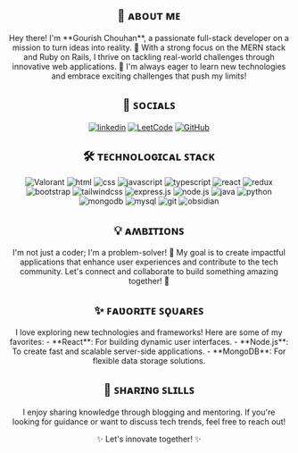<h2 align="center">👋 ᴀʙᴏᴜᴛ ᴍᴇ</h2>
<p align="center">
  Hey there! I'm **Gourish Chouhan**, a passionate full-stack developer on a mission to turn ideas into reality. 🌟 With a strong focus on the MERN stack and Ruby on Rails, I thrive on tackling real-world challenges through innovative web applications. 🚀 I'm always eager to learn new technologies and embrace exciting challenges that push my limits!
</p>

<h2 align="center">🔗 ꜱᴏᴄɪᴀʟꜱ</h2>
<p align="center"> 
  <a href="https://www.linkedin.com/in/gourishchouhan/" target="_blank"><img alt="linkedin" src="https://img.shields.io/badge/linkedin-%230077B5.svg?style=for-the-badge&logo=linkedin&logoColor=white" /></a>
  <a href="https://leetcode.com/u/gourishchouhan/" target="_blank"><img alt="LeetCode" src="https://img.shields.io/badge/LeetCode-000000?style=for-the-badge&logo=LeetCode&logoColor=#d16c06" /></a>
  <a href="https://github.com/gourishchouhan" target="_blank"><img alt="GitHub" src="https://img.shields.io/badge/GitHub-181717?style=for-the-badge&logo=github&logoColor=white" /></a>
</p>

<h2 align="center">🛠️ ᴛᴇᴄʜɴᴏʟᴏɢɪᴄᴀʟ ꜱᴛᴀᴄᴋ</h2>
<p align="center">
  <img alt="Valorant" src="https://img.shields.io/badge/Valorant-%23FF4655.svg?style=for-the-badge&logo=valorant&logoColor=white" />
  <img alt="html" src="https://img.shields.io/badge/html5-%23E34F26.svg?style=for-the-badge&logo=html5&logoColor=white" />
  <img alt="css" src="https://img.shields.io/badge/css3-%231572B6.svg?style=for-the-badge&logo=css3&logoColor=white" />
  <img alt="javascript" src="https://img.shields.io/badge/javascript-%23323330.svg?style=for-the-badge&logo=javascript&logoColor=%23F7DF1E" />
  <img alt="typescript" src="https://img.shields.io/badge/typescript-%23007ACC.svg?style=for-the-badge&logo=typescript&logoColor=white" />
  <img alt="react" src="https://img.shields.io/badge/react-%2320232a.svg?style=for-the-badge&logo=react&logoColor=%2361DAFB" />
  <img alt="redux" src="https://img.shields.io/badge/redux-%23593d88.svg?style=for-the-badge&logo=redux&logoColor=white" />
  <img alt="bootstrap" src="https://img.shields.io/badge/bootstrap-%238511FA.svg?style=for-the-badge&logo=bootstrap&logoColor=white" />
  <img alt="tailwindcss" src="https://img.shields.io/badge/tailwindcss-%2338B2AC.svg?style=for-the-badge&logo=tailwind-css&logoColor=white" />
  <img alt="express.js" src="https://img.shields.io/badge/express.js-%23404d59.svg?style=for-the-badge&logo=express&logoColor=%2361DAFB" />
  <img alt="node.js" src="https://img.shields.io/badge/node.js-6DA55F?style=for-the-badge&logo=node.js&logoColor=white" />
  <img alt="java" src="https://img.shields.io/badge/java-%23ED8B00.svg?style=for-the-badge&logo=openjdk&logoColor=white" />
  <img alt="python" src="https://img.shields.io/badge/python-3670A0?style=for-the-badge&logo=python&logoColor=ffdd54" />
  <img alt="mongodb" src="https://img.shields.io/badge/MongoDB-%234ea94b.svg?style=for-the-badge&logo=mongodb&logoColor=white" />
  <img alt="mysql" src="https://img.shields.io/badge/mysql-4479A1.svg?style=for-the-badge&logo=mysql&logoColor=white" />
  <img alt="git" src="https://img.shields.io/badge/git-%23F05033.svg?style=for-the-badge&logo=git&logoColor=white" />
  <img alt="obsidian" src="https://img.shields.io/badge/Obsidian-%23483699.svg?style=for-the-badge&logo=obsidian&logoColor=white" />
</p>

<h2 align="center">💡 ᴀʍʙɪᴛɪᴏɴꜱ</h2>
<p align="center">
  I'm not just a coder; I'm a problem-solver! 🧩 My goal is to create impactful applications that enhance user experiences and contribute to the tech community. Let's connect and collaborate to build something amazing together! 🤝
</p>

<h2 align="center">✨ ꜰᴀʋᴏʀɪᴛᴇ ꜱǫᴜᴀʀᴇꜱ</h2>
<p align="center">
    I love exploring new technologies and frameworks! Here are some of my favorites:
    - **React**: For building dynamic user interfaces.
    - **Node.js**: To create fast and scalable server-side applications.
    - **MongoDB**: For flexible data storage solutions.
</p>

<h2 align="center">🎉 ꜱʜᴀʀɪɴɢ ꜱʟɪʟʟꜱ</h2>
<p align="center">
    I enjoy sharing knowledge through blogging and mentoring. If you're looking for guidance or want to discuss tech trends, feel free to reach out!
</p>

<p align="center">
    <span class='pulse'>✨ Let's innovate together! ✨</span>
</p>
